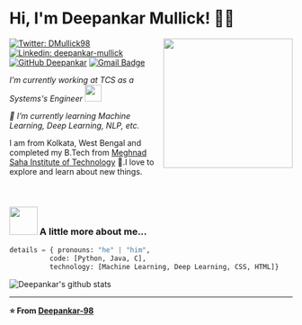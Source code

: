 <!--
**Deepankar-98/Deepankar-98** is a ✨ _special_ ✨ repository because its `README.md` (this file) appears on your GitHub profile.

Here are some ideas to get you started:

- 🔭 I’m currently working on ...
- 🌱 I’m currently learning ...
- 👯 I’m looking to collaborate on ...
- 🤔 I’m looking for help with ...
- 💬 Ask me about ...
- 📫 How to reach me: ...
- 😄 Pronouns: ...
- ⚡ Fun fact: ...
-->


# Hi, I'm Deepankar Mullick!  👨‍💻
<img align='right' src="https://s7.gifyu.com/images/WhatsApp-Image-2020-07-14-at-11.34.49-1.gif" width="230">


[![Twitter: DMullick98](https://img.shields.io/twitter/follow/DMullick98)](https://twitter.com/DMullick98)
[![Linkedin: deepankar-mullick](https://img.shields.io/badge/-thaianebraga-blue?style=flat-square&logo=Linkedin&logoColor=white&link=https://www.linkedin.com/in/deepankar-mullick/)](https://www.linkedin.com/in/deepankar-mullick)
[![GitHub Deepankar](https://img.shields.io/github/followers/thaiane?label=follow&style=social)](https://github.com/Deepankar-98)
[![Gmail Badge](https://img.shields.io/badge/-deepankar.mullick98@gmail.com-c14438?style=flat-square&logo=Gmail&logoColor=white&link=mailto:deepankar.mullick98@gmail.com)](mailto:deepankar.mullick98@gmail.com)
<p>
  <em>
    I’m currently working at TCS as a Systems's Engineer&nbsp;<img src="https://media.giphy.com/media/fYSnHlufseco8Fh93Z/giphy.gif" width="30">
  </em>
</p>

<p>
  <em>
    🌱 I’m currently learning Machine Learning, Deep Learning, NLP, etc.
  </em>
</p>

<p>
  <em>
    
  </em>
</p>

I am from Kolkata, West Bengal and completed my B.Tech from [Meghnad Saha Institute of Technology](https://msit.edu.in) 🏫.I love to explore and learn about new things.



<br>



### <img src="https://media.giphy.com/media/VgCDAzcKvsR6OM0uWg/giphy.gif" width="50"> A little more about me...  

```Python
details = { pronouns: "he" | "him",
          code: [Python, Java, C],
          technology: [Machine Learning, Deep Learning, CSS, HTML]}
```



![Deepankar's github stats](https://github-readme-stats.vercel.app/api?username=Deepankar-98&show_icons=true&hide_border=true)

---

**⭐️ From [Deepankar-98](https://github.com/Deepankar-98)**



